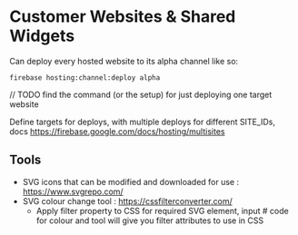 # Customer Websites & Shared Widgets

Can deploy every hosted website to its alpha channel like so:

`firebase hosting:channel:deploy alpha`

// TODO find the command (or the setup) for just deploying one target website

Define targets for deploys, with multiple deploys for different SITE_IDs,
docs https://firebase.google.com/docs/hosting/multisites

## Tools

- SVG icons that can be modified and downloaded for use : https://www.svgrepo.com/
- SVG colour change tool : https://cssfilterconverter.com/
    - Apply filter property to CSS for required SVG element, input # code for colour and tool will give you filter
      attributes to use in CSS